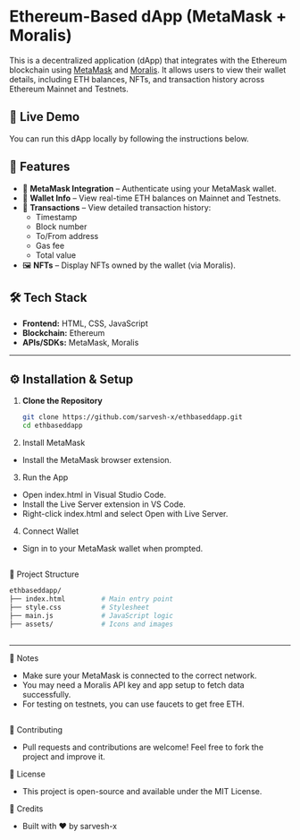 # Ethereum-Based dApp (MetaMask + Moralis)

This is a decentralized application (dApp) that integrates with the Ethereum blockchain using [MetaMask](https://metamask.io/) and [Moralis](https://moralis.io/). It allows users to view their wallet details, including ETH balances, NFTs, and transaction history across Ethereum Mainnet and Testnets.

## 🔗 Live Demo

You can run this dApp locally by following the instructions below.

## 🚀 Features

- 🔐 **MetaMask Integration** – Authenticate using your MetaMask wallet.
- 💼 **Wallet Info** – View real-time ETH balances on Mainnet and Testnets.
- 📄 **Transactions** – View detailed transaction history:
  - Timestamp
  - Block number
  - To/From address
  - Gas fee
  - Total value
- 🖼️ **NFTs** – Display NFTs owned by the wallet (via Moralis).


## 🛠️ Tech Stack

- **Frontend:** HTML, CSS, JavaScript
- **Blockchain:** Ethereum
- **APIs/SDKs:** MetaMask, Moralis

---

## ⚙️ Installation & Setup

1. **Clone the Repository**
   ```bash
   git clone https://github.com/sarvesh-x/ethbaseddapp.git
   cd ethbaseddapp
   ```
2. Install MetaMask
- Install the MetaMask browser extension.

3. Run the App
- Open index.html in Visual Studio Code.
- Install the Live Server extension in VS Code.
- Right-click index.html and select Open with Live Server.

4. Connect Wallet
- Sign in to your MetaMask wallet when prompted.

##
📁 Project Structure
```bash
ethbaseddapp/
├── index.html         # Main entry point
├── style.css          # Stylesheet
├── main.js            # JavaScript logic
├── assets/            # Icons and images
```
##

---

🧠 Notes
- Make sure your MetaMask is connected to the correct network.
- You may need a Moralis API key and app setup to fetch data successfully.
- For testing on testnets, you can use faucets to get free ETH.

##
🤝 Contributing
-  Pull requests and contributions are welcome! Feel free to fork the project and improve it.

📜 License
-  This project is open-source and available under the MIT License.

🙌 Credits
-  Built with ❤️ by sarvesh-x
